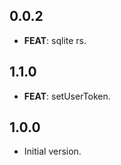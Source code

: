 ## 0.0.2

 - **FEAT**: sqlite rs.

## 1.1.0

 - **FEAT**: setUserToken.

## 1.0.0

- Initial version.
